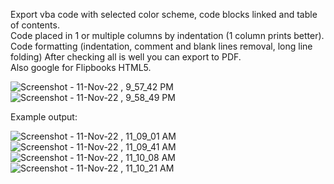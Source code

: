 Export vba code with selected color scheme, code blocks linked and table of contents.  
Code placed in 1 or multiple columns by indentation (1 column prints better).  
Code formatting (indentation, comment and blank lines removal, long line folding)
After checking all is well you can export to PDF.  
Also google for Flipbooks HTML5.  

![Screenshot - 11-Nov-22 , 9_57_42 PM](https://user-images.githubusercontent.com/62287665/201422327-6f0a6f5d-dafd-46e0-ad7d-cefeedf15d46.png)
![Screenshot - 11-Nov-22 , 9_58_49 PM](https://user-images.githubusercontent.com/62287665/201422436-2af5cbca-c25f-442c-b875-6ee9e799debd.png)

Example output:  

![Screenshot - 11-Nov-22 , 11_09_01 AM](https://user-images.githubusercontent.com/62287665/201417522-09af147b-7203-4f5c-a5e8-e4a2d55681ac.png)
![Screenshot - 11-Nov-22 , 11_09_41 AM](https://user-images.githubusercontent.com/62287665/201417528-64524e6c-27d7-4830-b558-edff170bb2eb.png)
![Screenshot - 11-Nov-22 , 11_10_08 AM](https://user-images.githubusercontent.com/62287665/201417529-e2293823-e362-43fb-8396-9e931f44395f.png)
![Screenshot - 11-Nov-22 , 11_10_21 AM](https://user-images.githubusercontent.com/62287665/201417532-5a24e4cf-4ed6-44d3-998d-ded70bd453c4.png)
